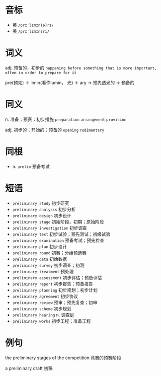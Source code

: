 # 音标

- 英 `/prɪ'lɪmɪn(ə)rɪ/`
- 美 `/prɪ'lɪmɪnɛri/`

# 词义

adj. 预备的，初步的
`happening before something that is more important, often in order to prepare for it`



pre(预先) ＋ limin(看作lumin， 光) ＋ ary → 预先透光的 → 预备的

# 同义

n. 准备；预赛；初步措施
`preparation` `arrangement` `provision`

adj. 初步的；开始的；预备的
`opening` `rudimentary`

# 同根

- n. `prelim` 预备考试

# 短语

- `preliminary study` 初步研究
- `preliminary analysis` 初步分析
- `preliminary design` 初步设计
- `preliminary stage` 初始阶段，初期；原始阶段
- `preliminary investigation` 初步调查
- `preliminary test` 初步试验；预先测试；初级试验
- `preliminary examination` 预备考试；预先检查
- `preliminary plan` 初步设计
- `preliminary round` 初赛；分组预选赛
- `preliminary data` 初始数据
- `preliminary survey` 初步调查；初测
- `preliminary treatment` 预处理
- `preliminary assessment` 初步评估；预备评估
- `preliminary report` 初步报告；预备报告
- `preliminary planning` 初步规划；初步计划
- `preliminary agreement` 初步协议
- `preliminary review` 预审；预先复查；初审
- `preliminary scheme` 初步规划
- `preliminary hearing` n. 调查庭
- `preliminary works` 初步工程；准备工程

# 例句

the preliminary stages of the competition
竞赛的预赛阶段

a preliminary draft
初稿


